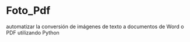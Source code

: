 # Foto_Pdf
 automatizar la conversión de imágenes de texto a documentos de Word o PDF utilizando Python
